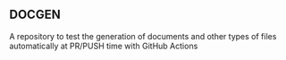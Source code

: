## DOCGEN

A repository to test the generation of documents and other types of files automatically at PR/PUSH time with GitHub Actions